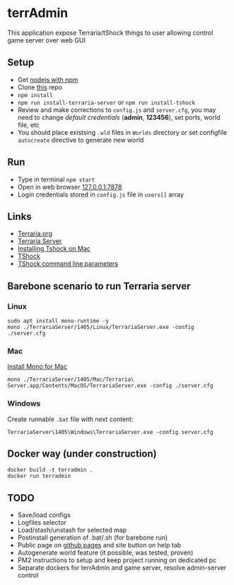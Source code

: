# terrAdmin

This application expose Terraria/tShock things to user allowing control game server over web GUI

## Setup

- Get [nodejs with npm](https://nodejs.org/en/download/)
- Clone [this](https://github.com/alexnd/terrAdmin) repo
- `npm install`
- `npm run install-terraria-server` or `npm run install-tshock`
- Review and make corrections to `config.js` and `server.cfg`, you may need to change *default credentials* (**admin**, **123456**), set ports, world file, etc
- You should place existsing `.wld` files in `Worlds` directory or set configfile `autocreate` directive to generate new world

## Run

- Type in terminal `npm start`
- Open in web browser [127.0.0.1:7878](http://127.0.0.1:7878)
- Login credentials stored in `config.js` file in `users[]` array

## Links

- [Terraria.org](https://terraria.org)
- [Terraria Server](https://terraria.gamepedia.com/Server)
- [Installing Tshock on Mac](https://tshock.co/xf/index.php?threads/installing-tshock-on-mac-os-x-its-possible.2110)
- [TShock](https://github.com/Pryaxis/TShock/releases/tag/v4.4.0-pre8)
- [TShock command line parameters](https://tshock.readme.io/docs/command-line-parameters)

## Barebone scenario to run Terraria server

### Linux

```
sudo apt install mono-runtime -y
mono ./TerrariaServer/1405/Linux/TerrariaServer.exe -config ./server.cfg
```

### Mac

[Install Mono for Mac](https://www.mono-project.com/docs/getting-started/install/mac/)

```
mono ./TerrariaServer/1405/Mac/Terraria\ Server.app/Contents/MacOS/TerrariaServer.exe -config ./server.cfg
```

### Windows

Create runnable `.bat` file with next content:

```
TerrariaServer\1405\Windows\TerrariaServer.exe -config server.cfg
```

## Docker way (under construction)

```
docker build -t terradmin .
docker run terradmin
```

## TODO

- Save/load configs
- Logfiles selector
- Load/stash/unstash for selected map
- Postinstall generation of .bat/.sh (for barebone run)
- Public page on [github pages](https://pages.github.com/) and site button on help tab
- Autogenerate world feature (it possible, was tested, proven)
- PM2 instructions to setup and keep project running on dedicated pc
- Separate dockers for terrAdmin and game server, resolve admin-server control
